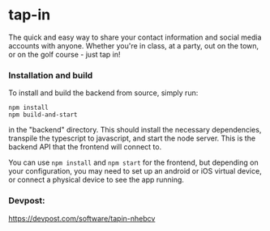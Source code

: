 # tap-in
The quick and easy way to share your contact information and social media accounts with anyone.  Whether you're in class, at a party, out on the town, or on the golf course - just tap in!

### Installation and build
To install and build the backend from source, simply run:
```
npm install
npm build-and-start
```
in the "backend" directory.  This should install the necessary dependencies, transpile the typescript to javascript, and start the node server.  This is the backend API that the frontend will connect to.

You can use `npm install` and `npm start` for the frontend, but depending on your configuration, you may need to set up an android or iOS virtual device, or connect a physical device to see the app running.

### Devpost:
https://devpost.com/software/tapin-nhebcv
